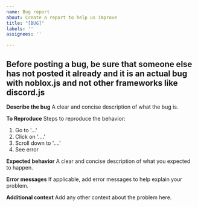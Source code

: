 ```yaml
---
name: Bug report
about: Create a report to help us improve
title: "[BUG]"
labels: ''
assignees: ''

---
```


## Before posting a bug, be sure that someone else has not posted it already and it is an actual bug with noblox.js and not other frameworks like discord.js

**Describe the bug**
A clear and concise description of what the bug is.

**To Reproduce**
Steps to reproduce the behavior:
1. Go to '...'
2. Click on '....'
3. Scroll down to '....'
4. See error

**Expected behavior**
A clear and concise description of what you expected to happen.

**Error messages**
If applicable, add error messages to help explain your problem.

**Additional context**
Add any other context about the problem here.
